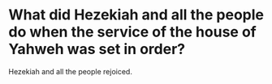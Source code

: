 # What did Hezekiah and all the people do when the service of the house of Yahweh was set in order?

Hezekiah and all the people rejoiced. 
